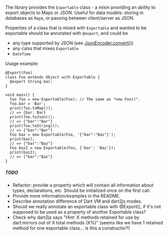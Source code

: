 The library provides the `Exportable` class - a mixin providing an ability to
export objects to Maps or JSON. Useful for data models: storing in databases as
`Map`s, or passing between client/server as JSON.

Properties of a class that is mixed with `Exportable` and wanted to be
exportable should be annotated with `@export`, and could be

* any type supported by JSON (see [JsonEncoder.convert()](http://api.dartlang.org/docs/channels/stable/latest/dart_convert/JsonEncoder.html#convert))
* any calss that mixes `Exportable`
* `DateTime`

Usage example:

    @Export(Foo)
    class Foo extends Object with Exportable {
      @export String bar;
    }

    void main() {
      Foo foo = new Exportable(Foo); // The same as "new Foo()".
      foo.bar = 'Bar';
      print(foo.toMap());
      // => {bar: Bar}
      print(foo.toJson());
      // => {"bar":"Bar"}
      print(foo.toString());
      // => {"bar":"Bar"}
      Foo baz = new Exportable(Foo, '{"bar":"Baz"}');
      print(baz);
      // => {"bar":"Baz"}
      Foo baz2 = new Exportable(Foo, {'bar': 'Baz'});
      print(baz2);
      // => {"bar":"Baz"}
    }

##### TODO

* Refactor: provide a property which will contain all information about types,
  declarations, etc. Should be initialized once on the first call.
* Provide more information/examples in the README.
* Describe annotation difference of Dart VM and dart2js modes.
* Should we really annotate an exportable class with @Export(), if it's not
  supposed to be used as a property of another Exportable class?
* Check why dart2js says
  "Hint: X methods retained for use by dart:mirrors out of X total methods (X%)"
  (seems like we have 1 retained method for one exportable class... is this a
  constructor?)
